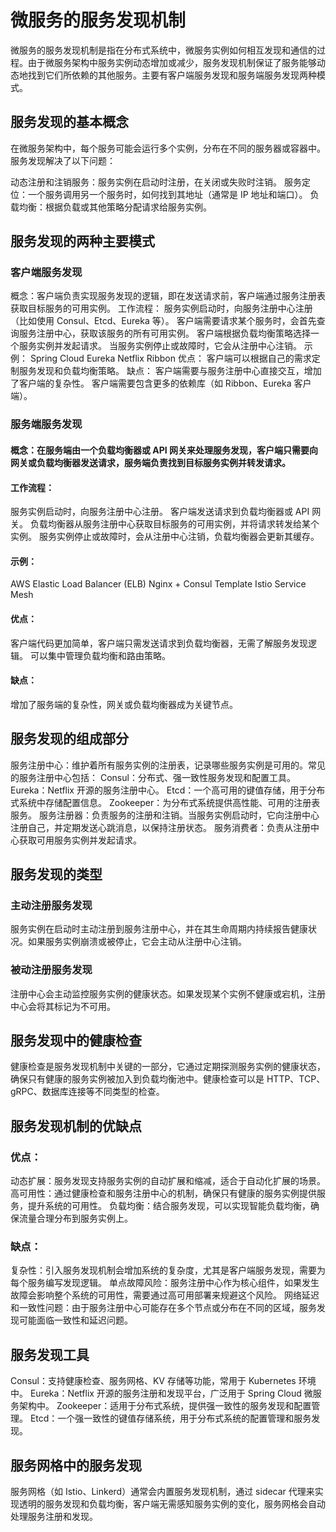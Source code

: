 # 微服务的服务发现机制

微服务的服务发现机制是指在分布式系统中，微服务实例如何相互发现和通信的过程。由于微服务架构中服务实例动态增加或减少，服务发现机制保证了服务能够动态地找到它们所依赖的其他服务。主要有客户端服务发现和服务端服务发现两种模式。

## 服务发现的基本概念
   在微服务架构中，每个服务可能会运行多个实例，分布在不同的服务器或容器中。服务发现解决了以下问题：

动态注册和注销服务：服务实例在启动时注册，在关闭或失败时注销。
服务定位：一个服务调用另一个服务时，如何找到其地址（通常是 IP 地址和端口）。
负载均衡：根据负载或其他策略分配请求给服务实例。 
## 服务发现的两种主要模式
### 客户端服务发现
   概念：客户端负责实现服务发现的逻辑，即在发送请求前，客户端通过服务注册表获取目标服务的可用实例。
   工作流程：
   服务实例启动时，向服务注册中心注册（比如使用 Consul、Etcd、Eureka 等）。
   客户端需要请求某个服务时，会首先查询服务注册中心，获取该服务的所有可用实例。
   客户端根据负载均衡策略选择一个服务实例并发起请求。
   当服务实例停止或故障时，它会从注册中心注销。
   示例：
   Spring Cloud Eureka
   Netflix Ribbon
   优点：
   客户端可以根据自己的需求定制服务发现和负载均衡策略。
   缺点：
   客户端需要与服务注册中心直接交互，增加了客户端的复杂性。
   客户端需要包含更多的依赖库（如 Ribbon、Eureka 客户端）。
   ### 服务端服务发现
   #### 概念：在服务端由一个负载均衡器或 API 网关来处理服务发现，客户端只需要向网关或负载均衡器发送请求，服务端负责找到目标服务实例并转发请求。
   #### 工作流程：
   服务实例启动时，向服务注册中心注册。
   客户端发送请求到负载均衡器或 API 网关。
   负载均衡器从服务注册中心获取目标服务的可用实例，并将请求转发给某个实例。
   服务实例停止或故障时，会从注册中心注销，负载均衡器会更新其缓存。
   #### 示例：
   AWS Elastic Load Balancer (ELB)
   Nginx + Consul Template
   Istio Service Mesh
   #### 优点：
   客户端代码更加简单，客户端只需发送请求到负载均衡器，无需了解服务发现逻辑。
   可以集中管理负载均衡和路由策略。
   #### 缺点：
   增加了服务端的复杂性，网关或负载均衡器成为关键节点。
## 服务发现的组成部分
   服务注册中心：维护着所有服务实例的注册表，记录哪些服务实例是可用的。常见的服务注册中心包括：
   Consul：分布式、强一致性服务发现和配置工具。
   Eureka：Netflix 开源的服务注册中心。
   Etcd：一个高可用的键值存储，用于分布式系统中存储配置信息。
   Zookeeper：为分布式系统提供高性能、可用的注册表服务。
   服务注册器：负责服务的注册和注销。当服务实例启动时，它向注册中心注册自己，并定期发送心跳消息，以保持注册状态。
   服务消费者：负责从注册中心获取可用服务实例并发起请求。
## 服务发现的类型
   ### 主动注册服务发现
   服务实例在启动时主动注册到服务注册中心，并在其生命周期内持续报告健康状况。如果服务实例崩溃或被停止，它会主动从注册中心注销。
  ### 被动注册服务发现
   注册中心会主动监控服务实例的健康状态。如果发现某个实例不健康或宕机，注册中心会将其标记为不可用。
## 服务发现中的健康检查
   健康检查是服务发现机制中关键的一部分，它通过定期探测服务实例的健康状态，确保只有健康的服务实例被加入到负载均衡池中。健康检查可以是 HTTP、TCP、gRPC、数据库连接等不同类型的检查。
## 服务发现机制的优缺点
   ### 优点：
   动态扩展：服务发现支持服务实例的自动扩展和缩减，适合于自动化扩展的场景。
   高可用性：通过健康检查和服务注册中心的机制，确保只有健康的服务实例提供服务，提升系统的可用性。
   负载均衡：结合服务发现，可以实现智能负载均衡，确保流量合理分布到服务实例上。
   ### 缺点：
   复杂性：引入服务发现机制会增加系统的复杂度，尤其是客户端服务发现，需要为每个服务编写发现逻辑。
   单点故障风险：服务注册中心作为核心组件，如果发生故障会影响整个系统的可用性，需要通过高可用部署来规避这个风险。
   网络延迟和一致性问题：由于服务注册中心可能存在多个节点或分布在不同的区域，服务发现可能面临一致性和延迟问题。
## 服务发现工具
   Consul：支持健康检查、服务网格、KV 存储等功能，常用于 Kubernetes 环境中。
   Eureka：Netflix 开源的服务注册和发现平台，广泛用于 Spring Cloud 微服务架构中。
   Zookeeper：适用于分布式系统，提供强一致性的服务发现和配置管理。
   Etcd：一个强一致性的键值存储系统，用于分布式系统的配置管理和服务发现。
## 服务网格中的服务发现
   服务网格（如 Istio、Linkerd）通常会内置服务发现机制，通过 sidecar 代理来实现透明的服务发现和负载均衡，客户端无需感知服务实例的变化，服务网格会自动处理服务注册和发现。